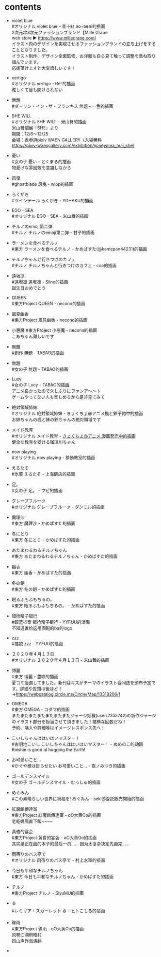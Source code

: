# contents

- violet blue<br>
#オリジナル violet blue - 青十紅 ao+beni的插画<br>
2次元⇄3次元ファッションブランド【Mille Grape<br>
web store ▶︎ https://www.millegrape.com/<br>
イラスト内のデザインを実現させるファッションブランドの立ち上げをすることとなりました。<br>
イラスト制作、デザイン全面監修、お洋服も自ら見て触って調整を重ね取り組んでいます。<br>
応援頂けますと大変嬉しいです！ 

- vertigo<br>
#オリジナル vertigo - Re°的插画<br>
眩しくて目も開けられない

- 無題<br>
#ダーリン・イン・ザ・フランキス 無題 - 一色的插画

- SHE WILL<br>
#オリジナル SHE WILL - 米山舞的插画<br>
米山舞個展「SHE」より<br>
期間：12/6〜12/25<br>
会場：表参道pixiv WAEN GALLERY（入場無料<br>
https://pixiv-waengallery.com/exhibition/yoneyama_mai_she/

- 憂い<br>
#女の子 憂い - とくまる的插画<br>
物憂げな雰囲気を意識しながら

- 风曳<br>
#ghostblade 风曳 - wlop的插画

- らくがき<br>
#ツインテール らくがき - YOHAKU的插画

- EGO - SEA<br>
#オリジナル EGO - SEA - 米山舞的插画

- チルノのemoji第二弹<br>
#チルノ チルノのemoji第二弹 - 甘子的插画

- ラーメンを食べるチルノ<br>
#東方 ラーメンを食べるチルノ - かめぱすた(@kamepan44231)的插画

- チルノちゃんと行きつけのカフェ<br>
#チルノ チルノちゃんと行きつけのカフェ - coa的插画

- 遠坂凛<br>
#遠坂凛 遠坂凛 - Siino的插画<br>
誕生日おめでとう

- QUEEN<br>
#東方Project QUEEN - necono的插画

- 風見幽香<br>
#東方Project 風見幽香 - necono的插画

- 小悪魔
#東方Project 小悪魔 - necono的插画<br>
こあちゃん難しいです

- 無題<br>
#創作 無題 - TABAO的插画

- 無題<br>
#女の子 無題 - TABAO的插画

- Lucy<br>
#女の子 Lucy - TABAO的插画<br>
アニメ良かったので久しぶりにファンア～～ト <br>
ゲームやってない人も楽しめるから是非見てみて

- 絶対領域姉妹<br>
#オリジナル 絶対領域姉妹 - きょくちょ@アニメ楓と鈴予約中的插画<br>
お姉ちゃんの楓と妹の鈴ちゃんの絶対領域です

- メイド教育<br>
#オリジナル メイド教育 - きょくちょ@アニメ.漫画発売中的插画<br>
健全な教育を受ける瑠璃川ちゃん

- now playing<br>
#オリジナル now playing - 移動教室的插画

- えるたそ<br>
#氷菓 えるたそ - 上海飯店的插画

- 足。<br>
#女の子 足。 - プピ的插画

- グレープフルーツ<br>
#オリジナル グレープフルーツ - ダンミル的插画

- 魔理沙<br>
#東方 魔理沙 - かめぱすた的插画

- 冬にとり<br>
#東方 冬にとり - かめぱすた的插画

- あたまわるわるチルノちゃん<br>
#東方 あたまわるわるチルノちゃん - かめぱすた的插画

- 幽香<br>
#東方 幽香 - かめぱすた的插画

- 冬の朝<br>
#東方 冬の朝 - かめぱすた的插画

- 眠るふもふもちるの。<br>
#東方 眠るふもふもちるの。 - かめぱすた的插画

- 错抢精子银行<br>
#碧蓝档案 错抢精子银行 - YYFUU的漫画<br>
不知道谁给这吊图配的ba的logo

- zzz<br>
#猫娘 zzz - YYFUU的插画

- ２０２０年４月１３日<br>
#オリジナル ２０２０年４月１３日 - 米山舞的插画

- 博麗<br>
#東方 博麗 - 豊咲的插画<br>
夏コミ当選してました。新刊はキスがテーマのイラスト合同誌を頒布予定です。詳細や告知は後ほど！<br>
→https://webcatalog.circle.ms/Circle/Map/13318206/1

- OMEGA<br>
#東方 OMEGA - コダマ的插画<br>
またまたまたまたまたまたまたジャージ姫様(user/2353742)の新作ジャージのイラスト部分を担当させて頂きました！結構な回数だね！<br>
予約、購入や詳細等はイメージレスポンス先へ！

- こいしちゃんははいはいマスター！<br>
#古明地こいし こいしちゃんははいはいマスター！ - ぬめのこ的动图<br>
Koishie is good at hugging the Earth!

- お可愛いこと…<br>
#かぐや様は告らせたい お可愛いこと… - 夜ノみつき的插画

- ゴールデンスマイル<br>
#女の子 ゴールデンスマイル - むっしゅ的插画

- めぐみん<br>
#この素晴らしい世界に祝福を! めぐみん - seki@委託販売開始的插画

- 紅魔館傳達室<br>
#東方Project 紅魔館傳達室 - oO大黄Oo的插画<br>
老乾媽簡直下飯~~~~

- 黄昏的宴会<br>
#東方Project 黄昏的宴会 - oO大黄Oo的插画<br>
其实是正在画的本子的最后一页...... 因为太复杂决定先画完......

- 雨宿りのバス亭で<br>
#オリジナル 雨宿りのバス亭で - 村上水軍的插画

- 今日も平和なチルノちゃん<br>
#東方 今日も平和なチルノちゃん - かめぱすた的插画

- チルノ<br>
#東方Project チルノ - SiyuMU的插画

- 🩸<br>
#レミリア・スカーレット 🩸 - ヒトこもる的插画

- 骤雨<br>
#東方Project 骤雨 - oO大黄Oo的插画<br>
风卷江湖雨暗村<br>
四山声作海涛翻

- 